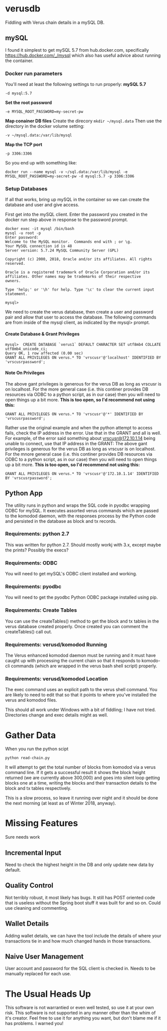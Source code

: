 # verusdb
Fiddling with Verus chain details in a mySQL DB.

## mySQL
I found it simplest to get mySQL 5.7 from hub.docker.com, specifically https://hub.docker.com/_/mysql which also has useful advice about running the container. 

### Docker run parameters
You'll need at least the following settings to run properly:
**mySQL 5.7**
```
-d mysql:5.7
```

**Set the root password**
```
-e MYSQL_ROOT_PASSWORD=my-secret-pw
```

**Map conainer DB files**
Create the direcory ```mkdir ~/mysql.data```
Then use the directory in the docker volume setting:
```
-v ~/mysql.data:/var/lib/mysql
```

**Map the TCP port**
```
-p 3306:3306
```
So you end up with something like:
```
docker run --name mysql -v ~/sql.data:/var/lib/mysql -e MYSQL_ROOT_PASSWORD=my-secret-pw -d mysql:5.7 -p 3306:3306
```

### Setup Databases
If all that works, bring up mySQL in the container so we can create the database and user and give access.

First get into the mySQL client. Enter the password you created in the docker run step above in response to the password prompt.
```
docker exec -it mysql /bin/bash
mysql -u root -p
Enter password: 
Welcome to the MySQL monitor.  Commands end with ; or \g.
Your MySQL connection id is 48
Server version: 5.7.24 MySQL Community Server (GPL)

Copyright (c) 2000, 2018, Oracle and/or its affiliates. All rights reserved.

Oracle is a registered trademark of Oracle Corporation and/or its
affiliates. Other names may be trademarks of their respective
owners.

Type 'help;' or '\h' for help. Type '\c' to clear the current input statement.

mysql>
```

We need to create the verus database, then create a user and password pair and allow that user to access the database. The following commands are from inside of the mysql client, as indicated by the mysql> prompt.
#### Create Database & Grant Privileges
```
mysql>  CREATE DATABASE `verus1` DEFAULT CHARACTER SET utf8mb4 COLLATE utf8mb4_unicode_ci;
Query OK, 1 row affected (0.00 sec)
GRANT ALL PRIVILEGES ON verus.* TO 'vrscusr'@'localhost' IDENTIFIED BY 'vrscusrpassword';

```

#### Note On Privileges
The above gant privileges is generous for the verus DB as long as vrscusr is on localhost. For the more general case (i.e. this continer provides DB resources via ODBC to a python script, as in our case) then you will need to open things up a bit more. **This is too open, so I'd recommend not using this:**
```
GRANT ALL PRIVILEGES ON verus.* TO 'vrscusr'@'*' IDENTIFIED BY 'vrscusrpassword';
```

Rather use the original example and when the python attempt to access fails, check the IP address in the error. Use that in the GRANT and all is well. For example, of the error said something about vrscusr@172.10.1.14 being unable to connect, use that IP address in the GRANT:
The above gant privileges is generous for the verus DB as long as vrscusr is on localhost. For the mnore general case (i.e. this continer provides DB resources via ODBC to a python script, as in our case) then you will need to open things up a bit more. **This is too open, so I'd recommend not using this:**
```
GRANT ALL PRIVILEGES ON verus.* TO 'vrscusr'@'172.10.1.14' IDENTIFIED BY 'vrscusrpassword';
```

## Python App
The utility runs in python and wraps the SQL code in pyodbc wrapping ODBC for mySQL. It executes assorted verus commands which are passed to the komodod daemon, with the responses process by the Python code and persisted in the database as block and tx records.

### Requirements: python 2.7
This was written for python 2.7. Should mostly workj with 3.x, except maybe the prints? Possibly the execs?

### Requirements: ODBC
You will need to get mySQL's ODBC client installed and working.

### Requirements: pyodbc
You will need to get the pyodbc Python ODBC package installed using pip.

### Requirements: Create Tables
You can use the createTables() method to get the block and tx tables in the verus database created properly. Once created you can comment the createTables() call out.

### Requirements: verusd/komodod Running
The Verus enhanced komodod daemon must be running and it must have caught up with processing the current chain so that it responds to komodo-cli commands (which are wrapped in the verus bash shell script) properly.

### Requirements: verusd/komodod Location
The exec command uses an explicit path to the verus shell command. You are likely to need to edit that so that it points to where you've installed the verus and komodod files.

This should all work under Windows with a bit of fiddling; I have not tried. Directories change and exec details might as well.
# Gather Data
When you run the python scipt
```
python read-chain.py
```
It will attempt to get the total number of blocks from komodod via a verus command line. If it gets a successful result it shows the block height returned (we are currently above 300,000) and goes into silent loop getting blocks one at a time, writing the blocks and their transaction details to the block and tx tables respectively.

This is a slow process, so leave it running over night and it should be done the next morning (at least as of Winter 2018, anyway).

# Missing Features
Sure needs work

## Incremental Input
Need to check the highest height in the DB and only update new data by default.

## Quality Control
Not terribly robust, it most likely has bugs. It still has POST oriented code that is useless without the Spring boot stuff it was built for and so on. Could use cleaning and commenting.

## Wallet Details
Adding wallet details, we can have the tool include the details of where your transactions tie in and how much changed hands in those transactions.

## Naive User Management
User account and password for the SQL client is checked in. Needs to be manually replaced for each use.

# The Usual Heads Up
This software is not warrantied or even well tested, so use it at your own risk. This software is not supported in any manner other than the whim of it's creator. Feel free to use it for anything you want, but don't blame me if it has problems. I warned you!
